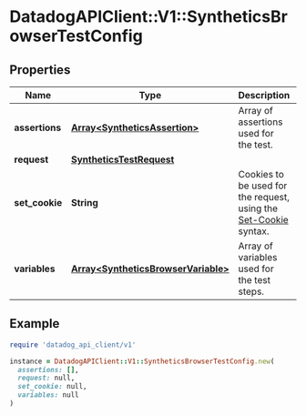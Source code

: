 # DatadogAPIClient::V1::SyntheticsBrowserTestConfig

## Properties

| Name | Type | Description | Notes |
| ---- | ---- | ----------- | ----- |
| **assertions** | [**Array&lt;SyntheticsAssertion&gt;**](SyntheticsAssertion.md) | Array of assertions used for the test. |  |
| **request** | [**SyntheticsTestRequest**](SyntheticsTestRequest.md) |  |  |
| **set_cookie** | **String** | Cookies to be used for the request, using the [Set-Cookie](https://developer.mozilla.org/en-US/docs/Web/HTTP/Headers/Set-Cookie) syntax. | [optional] |
| **variables** | [**Array&lt;SyntheticsBrowserVariable&gt;**](SyntheticsBrowserVariable.md) | Array of variables used for the test steps. | [optional] |

## Example

```ruby
require 'datadog_api_client/v1'

instance = DatadogAPIClient::V1::SyntheticsBrowserTestConfig.new(
  assertions: [],
  request: null,
  set_cookie: null,
  variables: null
)
```

